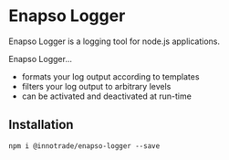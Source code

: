# Enapso Logger

Enapso Logger is a logging tool for node.js applications.

Enapso Logger...
* formats your log output according to templates
* filters your log output to arbitrary levels
* can be activated and deactivated at run-time

## Installation

```
npm i @innotrade/enapso-logger --save
```

